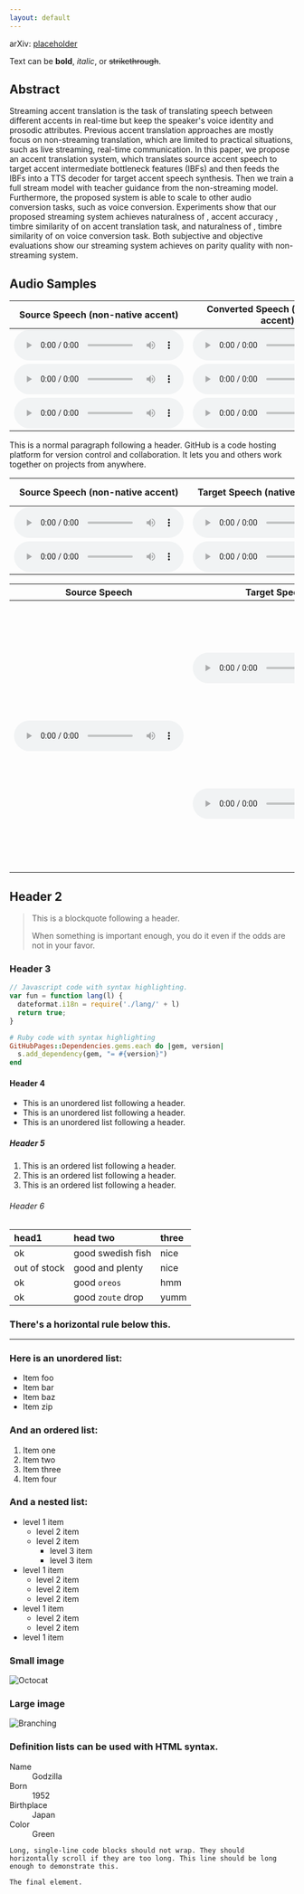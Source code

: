 ```yaml
---
layout: default
---
```

arXiv: <a href="placeholder">placeholder</a>

Text can be **bold**, _italic_, or ~~strikethrough~~.

## Abstract

Streaming accent translation is the task of translating speech between different accents in real-time but keep the speaker's voice identity and prosodic attributes. Previous accent translation approaches are mostly focus on non-streaming translation, which are limited to practical situations, such as live streaming, real-time communication. In this paper, we propose an accent translation system, which translates source accent speech to target accent intermediate bottleneck features (IBFs) and then feeds the IBFs into a TTS decoder for target accent speech synthesis. Then we train a full stream model with teacher guidance from the non-streaming model. Furthermore, the proposed system is able to scale to other audio conversion tasks, such as voice conversion. Experiments show that our proposed streaming system achieves naturalness of , accent accuracy , timbre similarity of on accent translation task, and naturalness of , timbre similarity of on voice conversion task. Both subjective and objective evaluations show our streaming system achieves on parity quality with non-streaming system.

## Audio Samples
<div class="table-wrapper">
  <table>
  <thead>
  <tr>
      <th>Source Speech (non-native accent)</th>
      <th>Converted Speech (native enUS accent)</th>
  </tr>
  </thead>
  <tbody>
  <tr>
      <td style="text-align: center" rowspan="1"><audio controls="controls"><source src="assets/wav/ref_audio1.wav" autoplay="">Your browser does not support the audio element.</audio></td>
      <td style="text-align: center" rowspan="1"><audio controls="controls"><source src="assets/wav/ref_audio1.wav" autoplay="">Your browser does not support the audio element.</audio></td>
  </tr>
  
  <tr>
      <td style="text-align: center" rowspan="1"><audio controls="controls"><source src="assets/wav/ref_audio1.wav" autoplay="">Your browser does not support the audio element.</audio></td>
      <td style="text-align: center" rowspan="1"><audio controls="controls"><source src="assets/wav/ref_audio1.wav" autoplay="">Your browser does not support the audio element.</audio></td>
  </tr>
    
  <tr>
      <td style="text-align: center" rowspan="1"><audio controls="controls"><source src="assets/wav/ref_audio1.wav" autoplay="">Your browser does not support the audio element.</audio></td>
      <td style="text-align: center" rowspan="1"><audio controls="controls"><source src="assets/wav/ref_audio1.wav" autoplay="">Your browser does not support the audio element.</audio></td>
  </tr>
    </tbody></table></div>

This is a normal paragraph following a header. GitHub is a code hosting platform for version control and collaboration. It lets you and others work together on projects from anywhere.

  <table>
  <thead>
  <tr>
      <th>Source Speech (non-native accent)</th>
      <th>Target Speech (native enUS accent)</th>
      <th>Converted Speech (native enUS accent)</th>
  </tr>
  </thead>
  <tbody>
  <tr>
      <td style="text-align: center" rowspan="1"><audio controls="controls"><source src="assets/wav/ref_audio1.wav" autoplay="">Your browser does not support the audio element.</audio></td>
      <td style="text-align: center" rowspan="1"><audio controls="controls"><source src="assets/wav/ref_audio1.wav" autoplay="">Your browser does not support the audio element.</audio></td>
      <td style="text-align: center" rowspan="1"><audio controls="controls"><source src="assets/wav/ref_audio1.wav" autoplay="">Your browser does not support the audio element.</audio></td>
  </tr>
  
  <tr>
      <td style="text-align: center" rowspan="1"><audio controls="controls"><source src="assets/wav/ref_audio1.wav" autoplay="">Your browser does not support the audio element.</audio></td>
      <td style="text-align: center" rowspan="1"><audio controls="controls"><source src="assets/wav/ref_audio1.wav" autoplay="">Your browser does not support the audio element.</audio></td>
      <td style="text-align: center" rowspan="1"><audio controls="controls"><source src="assets/wav/ref_audio1.wav" autoplay="">Your browser does not support the audio element.</audio></td>
  </tr>
    </tbody></table>


<div class="table-wrapper">
  <table>
  <thead>
  <tr>
      <th>Source Speech</th>
      <th>Target Speech</th>
      <th></th>
      <th>Conversion Speech</th>
  </tr>
  </thead>
  <tbody>
  <tr>
      <td style="text-align: center" rowspan="8"><audio controls="controls"><source src="assets/wav/ref_audio1.wav" autoplay="">Your browser does not support the audio element.</audio></td>
      <td style="text-align: center" rowspan="4"><audio controls="controls"><source src="assets/wav/ref_audio1.wav" autoplay="">Your browser does not support the audio element.</audio></td>
      <td style="text-align: center">Baseline</td>
      <td style="text-align: center"><audio controls="controls"><source src="assets/wav/ref_audio1.wav" autoplay="">Your browser does not support the audio element.</audio></td>
  </tr>
  <tr>
      <td style="text-align: center">Proposed</td>
      <td style="text-align: center"><audio controls="controls"><source src="wav/daily/1/proposed_f.wav" autoplay="">Your browser does not support the audio element.</audio></td>
      
  </tr>
  <tr>
    <td style="text-align: center">Proposed<font color="#FF0000"> w/o IBFs </font></td>
    <td style="text-align: center"><audio controls="controls"><source src="wav/daily/1/wo_ibf_f.wav" autoplay="">Your browser does not support the audio element.</audio></td>
    
  </tr>
  <tr>
    <td style="text-align: center">Proposed<font color="#FF0000"> w/o TG </font> </td>
    <td style="text-align: center"><audio controls="controls"><source src="wav/daily/1/wo_tg_f.wav" autoplay="">Your browser does not support the audio element.</audio></td>
    
  </tr>
  <tr>
      <td style="text-align: center" rowspan="4"><audio controls="controls"><source src="wav/target_m.wav" autoplay="">Your browser does not support the audio element.</audio></td>
      <td style="text-align: center">Baseline</td>
      <td style="text-align: center"><audio controls="controls"><source src="wav/daily/1/bl_m.wav" autoplay="">Your browser does not support the audio element.</audio></td>
      
  </tr>
<tr>
    <td style="text-align: center">Proposed</td>
    <td style="text-align: center"><audio controls="controls"><source src="wav/daily/1/proposed_m.wav" autoplay="">Your browser does not support the audio element.</audio></td>
    
</tr>
<tr>
  <td style="text-align: center">Proposed <font color="#FF0000">w/o IBFs</font> </td>
  <td style="text-align: center"><audio controls="controls"><source src="wav/daily/1/wo_ibf_m.wav" autoplay="">Your browser does not support the audio element.</audio></td>
  
</tr>
<tr>
  <td style="text-align: center">Proposed <font color="#FF0000">w/o TG</font> </td>
  <td style="text-align: center"><audio controls="controls"><source src="wav/daily/1/wo_tg_m.wav" autoplay="">Your browser does not support the audio element.</audio></td>
  
</tr>
  </tbody>
  </table></div>

## Header 2

> This is a blockquote following a header.
>
> When something is important enough, you do it even if the odds are not in your favor.

### Header 3

```js
// Javascript code with syntax highlighting.
var fun = function lang(l) {
  dateformat.i18n = require('./lang/' + l)
  return true;
}
```

```ruby
# Ruby code with syntax highlighting
GitHubPages::Dependencies.gems.each do |gem, version|
  s.add_dependency(gem, "= #{version}")
end
```

#### Header 4

*   This is an unordered list following a header.
*   This is an unordered list following a header.
*   This is an unordered list following a header.

##### Header 5

1.  This is an ordered list following a header.
2.  This is an ordered list following a header.
3.  This is an ordered list following a header.

###### Header 6

| head1        | head two          | three |
|:-------------|:------------------|:------|
| ok           | good swedish fish | nice  |
| out of stock | good and plenty   | nice  |
| ok           | good `oreos`      | hmm   |
| ok           | good `zoute` drop | yumm  |

### There's a horizontal rule below this.

* * *

### Here is an unordered list:

*   Item foo
*   Item bar
*   Item baz
*   Item zip

### And an ordered list:

1.  Item one
1.  Item two
1.  Item three
1.  Item four

### And a nested list:

- level 1 item
  - level 2 item
  - level 2 item
    - level 3 item
    - level 3 item
- level 1 item
  - level 2 item
  - level 2 item
  - level 2 item
- level 1 item
  - level 2 item
  - level 2 item
- level 1 item

### Small image

![Octocat](https://github.githubassets.com/images/icons/emoji/octocat.png)

### Large image

![Branching](https://guides.github.com/activities/hello-world/branching.png)


### Definition lists can be used with HTML syntax.

<dl>
<dt>Name</dt>
<dd>Godzilla</dd>
<dt>Born</dt>
<dd>1952</dd>
<dt>Birthplace</dt>
<dd>Japan</dd>
<dt>Color</dt>
<dd>Green</dd>
</dl>

```
Long, single-line code blocks should not wrap. They should horizontally scroll if they are too long. This line should be long enough to demonstrate this.
```

```
The final element.
```
